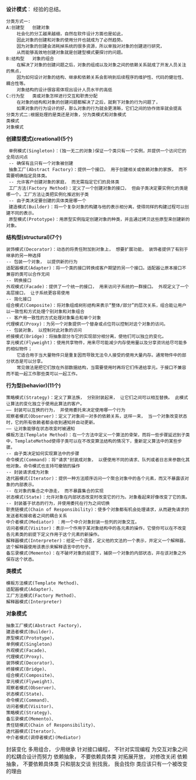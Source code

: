 **设计模式**： 经验的总结。

    分类方式一:
    A:创建型   创建对象
        社会化的分工越来越细，自然在软件设计方面也是如此，
        因此对象的创建和对象的使用分开也就成为了必然趋势。
        因为对象的创建会消耗掉系统的很多资源，所以单独对对象的创建进行研究，
        从而能够高效地创建对象就是创建型模式要探讨的问题。
    B:结构型   对象的组合
        在解决了对象的创建问题之后，对象的组成以及对象之间的依赖关系就成了开发人员关注的焦点，
        因为如何设计对象的结构、继承和依赖关系会影响到后续程序的维护性、代码的健壮性、耦合性等。
        对象结构的设计很容易体现出设计人员水平的高低
    C:行为型   类或对象怎样进行交互和职责分配
        在对象的结构和对象的创建问题都解决了之后，就剩下对象的行为问题了，
        如果对象的行为设计的好，那么对象的行为就会更清晰，它们之间的协作效率就会提高
    分类方式二:根据处理的是类还是对象，分为类模式和对象模式
    类模式
    对象模式
        
**创建型模式(creational)(5个)**

     单例模式(Singleton)：(独一无二的对象)保证一个类只有一个实例，并提供一个访问它的全局访问点
     -- 确保有且只有一个对象被创建
     抽象工厂(Abstract Factory)：提供一个接口， 用于创建相关或依赖对象的家族， 而不需要明确指定具体类。
     -- 允许客户创建对象的家庭， 而无需指定它们的具体类
     工厂方法(Factory Method)：定义了一个创建对象的接口， 但由子类决定要实例化的类是哪一个。工厂方法让类把实例化推迟到子类
     -- 由子类决定要创建的具体类是哪一个
     建造模式(Builder)：将一个复杂对象的构建与他的表示相分离，使得同样的构建过程可以创建不同的表示。
     原型模式(Prototype)：用原型实例指定创建对象的种类，并且通过拷贝这些原型来创建新的对象。

**结构型(structural)(7个)**

    装饰模式(Decorator)：动态的将责任附加到对象上， 想要扩展功能， 装饰者提供了有别于继承的另一种选择
    -- 包装一个对象， 以提供新的行为
    适配器模式(Adapter)：将一个类的接口转换成客户期望的另一个接口。适配器让原本接口不兼容的类可以合作无间
    -- 转换接口
    外观模式(Facade)：提供了一个统一的接口， 用来访问子系统的一群接口。 外观定义了一个高层接口， 让子系统更容易使用
    -- 简化接口
    组合模式(Composite)：将对象组成树形结构来表示“整体/部分”的层次关系，组合能让用户以一致性和方式处理个别对象和对象组合
    -- 客户用一致性的方式处理对象集合和单个对象
    代理模式(Proxy)：为另一个对象提供一个替身或点位符以控制对这个对象的访问。
    -- 包装对象， 以控制对此对象的访问
    桥接模式(Bridge)：将抽象部分与它的实现部分相分离，使他们可以独立的变化。
    享元模式(Flyweight)：使用共享物件，用来尽可能减少内存使用量以及分享资讯给尽可能多的相似物件；
        它适合用于当大量物件只是重复因而导致无法令人接受的使用大量内存。通常物件中的部分状态是可以分享。
        常见做法是把它们放在外部数据结构，当需要使用时再将它们传递给享元。于接口不兼容而不能一起工作那些类可以一起工作。

**行为型(behavior)(11个)**

    策略模式(Strategy)：定义了算法族， 分别封装起来， 让它们之间可以相互替换。 此模式让算法的变化独立于使用此算法的客户。
    —— 封装可以互换的行为， 并使用委托来决定使用哪一个行为
    观察者模式(Observer)：定义了对象间一对多的依赖关系，这样一来， 当一个对象改变状态时，它的所有依赖者都会收到通知并自动更新。
    —— 让对象能够在状态改变时被通知
    模板方法(Template Method)：在一个方法中定义一个算法的骨架，而将一些步骤延迟到子类中，TemplateMethod使得子类可以在不改变算法结构的情况下，重新定义算法中的某些步骤。
    -- 由子类决定如何实现算法中的步骤
    命令模式(Command)：将"请求"封装成对象， 以便使用不同的请求、队列或者日志来参数化其他对象。命令模式也支持可撤销的操作
    -- 封装请求成为对象
    迭代器模式(Iterator)：提供一种方法顺序访问一个聚合对象中的各个元素，而又不暴露该对象的内部表示。
    -- 在对象的集合之中游走， 而不暴露集合的实现
    状态模式(State)：允许对象在内部状态改变时改变它的行为。对象看起来好像改变了它的类。
    -- 封装基于状态的行为，并使用委托在行为之间切换
    职责链模式(Chain of Responsibility)：使多个对象都有机会处理请求，从而避免请求的发送者和接收者之间的耦合关系
    中介者模式(Mediator) ：用一个中介对象封装一些列的对象交互。
    访问者模式(Visitor)：表示一个作用于某对象结构中的各元素的操作，它使你可以在不改变各元素类的前提下定义作用于这个元素的新操作。
    解释器模式(Interpreter)：给定一个语言，定义他的文法的一个表示，并定义一个解释器，这个解释器使用该表示来解释语言中的句子。
    备忘录模式(Memento)：在不破坏对象的前提下，捕获一个对象的内部状态，并在该对象之外保存这个状态。
 
**类模式**

    模板方法模式(Template Method)、
    适配器模式(Adapter)、
    工厂方法模式(Factory Method)、
    解释器模式(Interpreter)
**对象模式**

    抽象工厂模式(Abstract Factory)，
    建造者模式(Builder)，
    原型模式(Prototype)，
    单例模式(Singleton) 
    外观模式(Facade)、
    代理模式(Proxy)、
    装饰模式(Decorator)、
    桥接模式(Bridge)、
    组合模式(Composite)、
    享元模式(Flyweight)、
    观察者模式(Observer)、 
    状态模式(State)、
    命令模式(Command)、
    访问者模式(Visitor)、
    策略模式(Strategy)、
    备忘录模式(Memento)、
    责任链模式(Chain of Responsibility)、
    迭代器模式(Iterator)、
    中介者模式(调停者模式)(Mediator)
     
     
     
     
封装变化
多用组合， 少用继承
针对接口编程， 不针对实现编程
为交互对象之间的松耦合设计而努力
依赖抽象， 不要依赖具体类
对拓展开放， 对修改关闭
依赖抽象， 不要依赖具体类
只和朋友交谈
别找我， 我会找你
类应该只有一个被改变的理由